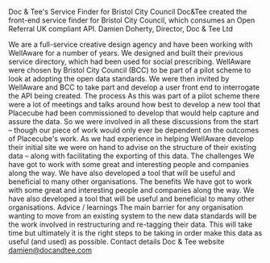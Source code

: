 Doc & Tee's Service Finder for Bristol City Council
Doc&Tee created the front-end service finder for Bristol City Council, which consumes an Open Referral UK compliant API.
Damien Doherty, Director, Doc & Tee Ltd
 
We are a full-service creative design agency and have been working with WellAware for a number of years. We designed and built their previous service directory, which had been used for social prescribing. WellAware were chosen by Bristol City Council (BCC) to be part of a pilot scheme to look at adopting the open data standards. We were then invited by WellAware and BCC to take part and develop a user front end to interrogate the API being created.
The process
As this was part of a pilot scheme there were a lot of meetings and talks around how best to develop a new tool that Placecube had been commissioned to develop that would help capture and assure the data. So we were involved in all these discussions from the start – though our piece of work would only ever be dependent on the outcomes of Placecube's work. As we had experience in helping WellAware develop their initial site we were on hand to advise on the structure of their existing data – along with facilitating the exporting of this data.
The challenges
We have got to work with some great and interesting people and companies along the way. We have also developed a tool that will be useful and beneficial to many other organisations.
The benefits
We have got to work with some great and interesting people and companies along the way. We have also developed a tool that will be useful and beneficial to many other organisations.
Advice / learnings
The main barrier for any organisation wanting to move from an existing system to the new data standards will be the work involved in restructuring and re-tagging their data. This will take time but ultimately it is the right steps to be taking in order make this data as useful (and used) as possible.
Contact details
Doc & Tee website
damien@docandtee.com
